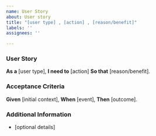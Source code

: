 ```yaml
---
name: User Story
about: User story
title: "[user type] , [action] , [reason/benefit]"
labels: ''
assignees: ''

---
```


### User Story
**As a** [user type],
**I need to** [action]
**So that** [reason/benefit].

### Acceptance Criteria
**Given** [initial context],
**When** [event],
**Then** [outcome].

### Additional Information
- [optional details]

